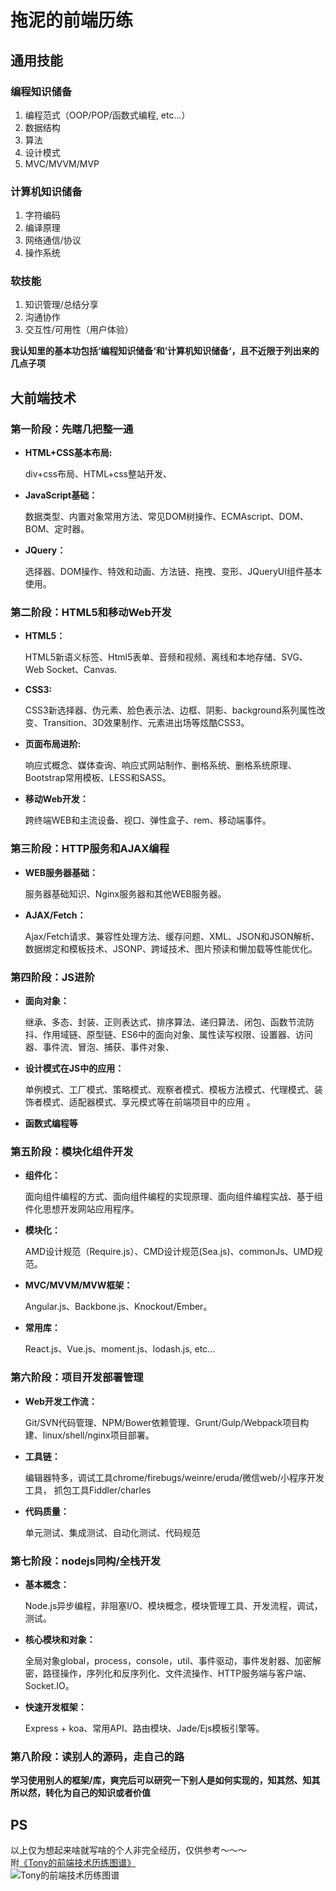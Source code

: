 # 拖泥的前端历练

## 通用技能

### 编程知识储备

1. 编程范式（OOP/POP/函数式编程, etc...）
2. 数据结构
3. 算法
4. 设计模式
5. MVC/MVVM/MVP

### 计算机知识储备

1. 字符编码
2. 编译原理
3. 网络通信/协议
4. 操作系统

### 软技能

1. 知识管理/总结分享
2. 沟通协作
3. 交互性/可用性（用户体验）

**我认知里的基本功包括‘编程知识储备‘和’计算机知识储备‘，且不近限于列出来的几点子项**

## 大前端技术

### 第一阶段：先瞎几把整一通

* **HTML+CSS基本布局:**

  div+css布局、HTML+css整站开发、

* **JavaScript基础：**

  数据类型、内置对象常用方法、常见DOM树操作、ECMAscript、DOM、BOM、定时器。

* **JQuery：**

  选择器、DOM操作、特效和动画、方法链、拖拽、变形、JQueryUI组件基本使用。

### 第二阶段：HTML5和移动Web开发

* **HTML5：**

  HTML5新语义标签、Html5表单、音频和视频、离线和本地存储、SVG、Web Socket、Canvas.

* **CSS3:**

  CSS3新选择器、伪元素、脸色表示法、边框、阴影、background系列属性改变、Transition、3D效果制作、元素进出场等炫酷CSS3。

* **页面布局进阶:**

  响应式概念、媒体查询、响应式网站制作、删格系统、删格系统原理、Bootstrap常用模板、LESS和SASS。

* **移动Web开发：**

  跨终端WEB和主流设备、视口、弹性盒子、rem、移动端事件。

### 第三阶段：HTTP服务和AJAX编程

* **WEB服务器基础：**

  服务器基础知识、Nginx服务器和其他WEB服务器。

* **AJAX/Fetch：**

  Ajax/Fetch请求、兼容性处理方法、缓存问题、XML、JSON和JSON解析、数据绑定和模板技术、JSONP、跨域技术、图片预读和懒加载等性能优化。

### 第四阶段：JS进阶

* **面向对象：**

  继承、多态、封装、正则表达式、排序算法、递归算法、闭包、函数节流防抖、作用域链、原型链、ES6中的面向对象、属性读写权限、设置器、访问器、事件流、冒泡、捕获、事件对象、

* **设计模式在JS中的应用：**

  单例模式、工厂模式、策略模式、观察者模式、模板方法模式、代理模式、装饰者模式、适配器模式、享元模式等在前端项目中的应用 。

* **函数式编程等**

### 第五阶段：模块化组件开发

* **组件化：**

  面向组件编程的方式、面向组件编程的实现原理、面向组件编程实战、基于组件化思想开发网站应用程序。

* **模块化：**

  AMD设计规范（Require.js）、CMD设计规范\(Sea.js\)、commonJs、UMD规范。

* **MVC/MVVM/MVW框架：**

  Angular.js、Backbone.js、Knockout/Ember。

* **常用库：**

  React.js、Vue.js、moment.js、lodash.js, etc...

### 第六阶段：项目开发部署管理

* **Web开发工作流：**

  Git/SVN代码管理、NPM/Bower依赖管理、Grunt/Gulp/Webpack项目构建、linux/shell/nginx项目部署。

* **工具链：**

  编辑器特多，调试工具chrome/firebugs/weinre/eruda/微信web/小程序开发工具， 抓包工具Fiddler/charles

* **代码质量：**

  单元测试、集成测试、自动化测试、代码规范

### 第七阶段：nodejs同构/全栈开发

* **基本概念：**

  Node.js异步编程，非阻塞I/O、模块概念，模块管理工具、开发流程，调试，测试。

* **核心模块和对象：**

  全局对象global，process，console，util、事件驱动，事件发射器、加密解密，路径操作，序列化和反序列化、文件流操作、HTTP服务端与客户端、Socket.IO。

* **快速开发框架：**

  Express + koa、常用API、路由模块、Jade/Ejs模板引擎等。

### 第八阶段：读别人的源码，走自己的路

**学习使用别人的框架/库，爽完后可以研究一下别人是如何实现的，知其然、知其所以然，转化为自己的知识或者价值**

## PS
以上仅为想起来啥就写啥的个人非完全经历，仅供参考～～～<br/>
附[《Tony的前端技术历练图谱》](https://cdn.freedomlove.me/upload/Tony的前端技术历练.jpg)<br/> ![Tony&#x7684;&#x524D;&#x7AEF;&#x6280;&#x672F;&#x5386;&#x7EC3;&#x56FE;&#x8C31;](https://cdn.freedomlove.me/upload/Tony的前端技术历练.jpg)
